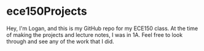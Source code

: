 # ece150Projects
Hey, I'm Logan, and this is my GitHub repo for my ECE150 class.
At the time of making the projects and lecture notes, I was in 1A.
Feel free to look through and see any of the work that I did.
